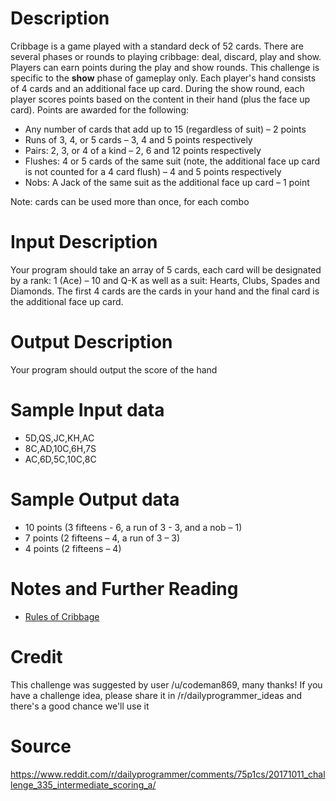 # Description


Cribbage is a game played with a standard deck of 52 cards. There are several phases or rounds to playing cribbage: deal, discard, play and show. Players can earn points during the play and show rounds. This challenge is specific to the **show** phase of gameplay only. Each player's hand consists of 4 cards and an additional face up card. During the show round, each player scores points based on the content in their hand (plus the face up card). Points are awarded for the following:


* Any number of cards that add up to 15 (regardless of suit) – 2 points
* Runs of 3, 4, or 5 cards – 3, 4 and 5 points respectively 
* Pairs: 2, 3, or 4 of a kind – 2, 6 and 12 points respectively
* Flushes: 4 or 5 cards of the same suit (note, the additional face up card is not counted for a 4 card flush) – 4 and 5 points respectively
* Nobs: A Jack of the same suit as the additional face up card – 1 point

Note: cards can be used more than once, for each combo


# Input Description


Your program should take an array of 5 cards, each card will be designated by a rank: 1 (Ace) – 10 and Q-K as well as a suit: Hearts, Clubs, Spades and Diamonds. The first 4 cards are the cards in your hand and the final card is the additional face up card.


# Output Description 


Your program should output the score of the hand


# Sample Input data


* 5D,QS,JC,KH,AC
* 8C,AD,10C,6H,7S
* AC,6D,5C,10C,8C


# Sample Output data


* 10 points (3 fifteens - 6, a run of 3 - 3, and a nob – 1)
* 7 points (2 fifteens – 4, a run of 3 – 3)
* 4 points (2 fifteens – 4)


# Notes and Further Reading


* [Rules of Cribbage](http://en.wikipedia.org/wiki/Rules_of_cribbage)

# Credit

This challenge was suggested by user /u/codeman869, many thanks! If you have a challenge idea, please share it in /r/dailyprogrammer_ideas and there's a good chance we'll use it

# Source
https://www.reddit.com/r/dailyprogrammer/comments/75p1cs/20171011_challenge_335_intermediate_scoring_a/